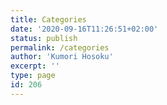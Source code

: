 ```yaml
---
title: Categories
date: '2020-09-16T11:26:51+02:00'
status: publish
permalink: /categories
author: 'Kumori Hosoku'
excerpt: ''
type: page
id: 206
---
```

<!DOCTYPE html PUBLIC "-//W3C//DTD HTML 4.0 Transitional//EN" "http://www.w3.org/TR/REC-html40/loose.dtd">
<?xml encoding="UTF-8">

